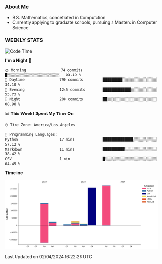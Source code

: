 ### About Me

- B.S. Mathematics, concetrated in Computation
- Currently applying to graduate schools, pursuing a Masters in Computer Science


### WEEKLY STATS
<!--START_SECTION:waka-->
![Code Time](http://img.shields.io/badge/Code%20Time-55%20hrs%2023%20mins-blue)

**I'm a Night 🦉** 

```text
🌞 Morning                74 commits          █░░░░░░░░░░░░░░░░░░░░░░░░   03.19 % 
🌆 Daytime                790 commits         █████████░░░░░░░░░░░░░░░░   34.10 % 
🌃 Evening                1245 commits        █████████████░░░░░░░░░░░░   53.73 % 
🌙 Night                  208 commits         ██░░░░░░░░░░░░░░░░░░░░░░░   08.98 % 
```


📊 **This Week I Spent My Time On** 

```text
🕑︎ Time Zone: America/Los_Angeles

💬 Programming Languages: 
Python                   17 mins             ██████████████░░░░░░░░░░░   57.12 % 
Markdown                 11 mins             ██████████░░░░░░░░░░░░░░░   38.42 % 
CSV                      1 min               █░░░░░░░░░░░░░░░░░░░░░░░░   04.45 % 
```

**Timeline**

![Lines of Code chart](https://raw.githubusercontent.com/nickocruzm/nickocruzm/main/assets/bar_graph.png)


 Last Updated on 02/04/2024 16:22:26 UTC
<!--END_SECTION:waka-->
